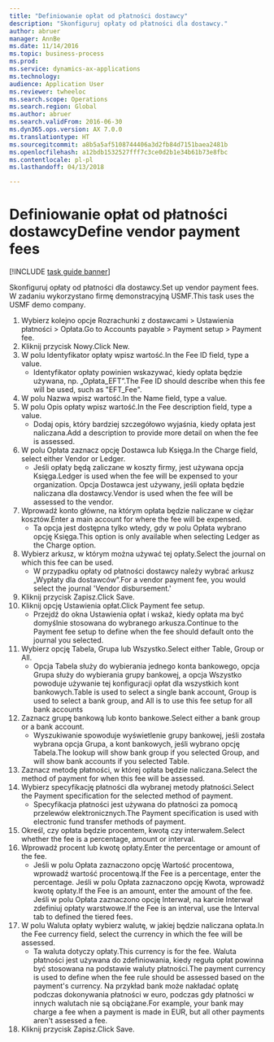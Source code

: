 ```yaml
--- 
title: "Definiowanie opłat od płatności dostawcy"
description: "Skonfiguruj opłaty od płatności dla dostawcy."
author: abruer
manager: AnnBe
ms.date: 11/14/2016
ms.topic: business-process
ms.prod: 
ms.service: dynamics-ax-applications
ms.technology: 
audience: Application User
ms.reviewer: twheeloc
ms.search.scope: Operations
ms.search.region: Global
ms.author: abruer
ms.search.validFrom: 2016-06-30
ms.dyn365.ops.version: AX 7.0.0
ms.translationtype: HT
ms.sourcegitcommit: a8b5a5af5108744406a3d2fb84d7151baea2481b
ms.openlocfilehash: a12bdb1532527fff7c3ce0d2b1e34b61b73e8fbc
ms.contentlocale: pl-pl
ms.lasthandoff: 04/13/2018

---
```

# <a name="define-vendor-payment-fees"></a><span data-ttu-id="34899-103">Definiowanie opłat od płatności dostawcy</span><span class="sxs-lookup"><span data-stu-id="34899-103">Define vendor payment fees</span></span>

[!INCLUDE [task guide banner](../../includes/task-guide-banner.md)]

<span data-ttu-id="34899-104">Skonfiguruj opłaty od płatności dla dostawcy.</span><span class="sxs-lookup"><span data-stu-id="34899-104">Set up vendor payment fees.</span></span> <span data-ttu-id="34899-105">W zadaniu wykorzystano firmę demonstracyjną USMF.</span><span class="sxs-lookup"><span data-stu-id="34899-105">This task uses the USMF demo company.</span></span>

1. <span data-ttu-id="34899-106">Wybierz kolejno opcje Rozrachunki z dostawcami > Ustawienia płatności > Opłata.</span><span class="sxs-lookup"><span data-stu-id="34899-106">Go to Accounts payable > Payment setup > Payment fee.</span></span>
2. <span data-ttu-id="34899-107">Kliknij przycisk Nowy.</span><span class="sxs-lookup"><span data-stu-id="34899-107">Click New.</span></span>
3. <span data-ttu-id="34899-108">W polu Identyfikator opłaty wpisz wartość.</span><span class="sxs-lookup"><span data-stu-id="34899-108">In the Fee ID field, type a value.</span></span>
    * <span data-ttu-id="34899-109">Identyfikator opłaty powinien wskazywać, kiedy opłata będzie używana, np. „Opłata_EFT”.</span><span class="sxs-lookup"><span data-stu-id="34899-109">The Fee ID should describe when this fee will be used, such as "EFT_Fee".</span></span>  
4. <span data-ttu-id="34899-110">W polu Nazwa wpisz wartość.</span><span class="sxs-lookup"><span data-stu-id="34899-110">In the Name field, type a value.</span></span>
5. <span data-ttu-id="34899-111">W polu Opis opłaty wpisz wartość.</span><span class="sxs-lookup"><span data-stu-id="34899-111">In the Fee description field, type a value.</span></span>
    * <span data-ttu-id="34899-112">Dodaj opis, który bardziej szczegółowo wyjaśnia, kiedy opłata jest naliczana.</span><span class="sxs-lookup"><span data-stu-id="34899-112">Add a description to provide more detail on when the fee is assessed.</span></span>  
6. <span data-ttu-id="34899-113">W polu Opłata zaznacz opcję Dostawca lub Księga.</span><span class="sxs-lookup"><span data-stu-id="34899-113">In the Charge field, select either Vendor or Ledger.</span></span>
    * <span data-ttu-id="34899-114">Jeśli opłaty będą zaliczane w koszty firmy, jest używana opcja Księga.</span><span class="sxs-lookup"><span data-stu-id="34899-114">Ledger is used when the fee will be expensed to your organization.</span></span>  <span data-ttu-id="34899-115">Opcja Dostawca jest używany, jeśli opłata będzie naliczana dla dostawcy.</span><span class="sxs-lookup"><span data-stu-id="34899-115">Vendor is used when the fee will be assessed to the vendor.</span></span>  
7. <span data-ttu-id="34899-116">Wprowadź konto główne, na którym opłata będzie naliczane w ciężar kosztów.</span><span class="sxs-lookup"><span data-stu-id="34899-116">Enter a main account for where the fee will be expensed.</span></span>
    * <span data-ttu-id="34899-117">Ta opcja jest dostępna tylko wtedy, gdy w polu Opłata wybrano opcję Księga.</span><span class="sxs-lookup"><span data-stu-id="34899-117">This option is only available when selecting Ledger as the Charge option.</span></span>  
8. <span data-ttu-id="34899-118">Wybierz arkusz, w którym można używać tej opłaty.</span><span class="sxs-lookup"><span data-stu-id="34899-118">Select the journal on which this fee can be used.</span></span> 
    * <span data-ttu-id="34899-119">W przypadku opłaty od płatności dostawcy należy wybrać arkusz „Wypłaty dla dostawców”.</span><span class="sxs-lookup"><span data-stu-id="34899-119">For a vendor payment fee, you would select the journal 'Vendor disbursement.'</span></span>  
9. <span data-ttu-id="34899-120">Kliknij przycisk Zapisz.</span><span class="sxs-lookup"><span data-stu-id="34899-120">Click Save.</span></span>
10. <span data-ttu-id="34899-121">Kliknij opcję Ustawienia opłat.</span><span class="sxs-lookup"><span data-stu-id="34899-121">Click Payment fee setup.</span></span>
    * <span data-ttu-id="34899-122">Przejdź do okna Ustawienia opłat i wskaż, kiedy opłata ma być domyślnie stosowana do wybranego arkusza.</span><span class="sxs-lookup"><span data-stu-id="34899-122">Continue to the Payment fee setup to define when the fee should default onto the journal you selected.</span></span>  
11. <span data-ttu-id="34899-123">Wybierz opcję Tabela, Grupa lub Wszystko.</span><span class="sxs-lookup"><span data-stu-id="34899-123">Select either Table, Group or All.</span></span>
    * <span data-ttu-id="34899-124">Opcja Tabela służy do wybierania jednego konta bankowego, opcja Grupa służy do wybierania grupy bankowej, a opcja Wszystko powoduje używanie tej konfiguracji opłat dla wszystkich kont bankowych.</span><span class="sxs-lookup"><span data-stu-id="34899-124">Table is used to select a single bank account, Group is used to select a bank group, and All is to use this fee setup for all bank accounts</span></span>  
12. <span data-ttu-id="34899-125">Zaznacz grupę bankową lub konto bankowe.</span><span class="sxs-lookup"><span data-stu-id="34899-125">Select either a bank group or a bank account.</span></span>
    * <span data-ttu-id="34899-126">Wyszukiwanie spowoduje wyświetlenie grupy bankowej, jeśli została wybrana opcja Grupa, a kont bankowych, jeśli wybrano opcję Tabela.</span><span class="sxs-lookup"><span data-stu-id="34899-126">The lookup will show bank group if you selected Group, and will show bank accounts if you selected Table.</span></span>  
13. <span data-ttu-id="34899-127">Zaznacz metodę płatności, w której opłata będzie naliczana.</span><span class="sxs-lookup"><span data-stu-id="34899-127">Select the method of payment for when this fee will be assessed.</span></span>
14. <span data-ttu-id="34899-128">Wybierz specyfikację płatności dla wybranej metody płatności.</span><span class="sxs-lookup"><span data-stu-id="34899-128">Select the Payment specification for the selected method of payment.</span></span>
    * <span data-ttu-id="34899-129">Specyfikacja płatności jest używana do płatności za pomocą przelewów elektronicznych.</span><span class="sxs-lookup"><span data-stu-id="34899-129">The Payment specification is used with electronic fund transfer methods of payment.</span></span>  
15. <span data-ttu-id="34899-130">Określ, czy opłata będzie procentem, kwotą czy interwałem.</span><span class="sxs-lookup"><span data-stu-id="34899-130">Select whether the fee is a percentage, amount or interval.</span></span>
16. <span data-ttu-id="34899-131">Wprowadź procent lub kwotę opłaty.</span><span class="sxs-lookup"><span data-stu-id="34899-131">Enter the percentage or amount of the fee.</span></span>
    * <span data-ttu-id="34899-132">Jeśli w polu Opłata zaznaczono opcję Wartość procentowa, wprowadź wartość procentową.</span><span class="sxs-lookup"><span data-stu-id="34899-132">If the Fee is a percentage, enter the percentage.</span></span> <span data-ttu-id="34899-133">Jeśli w polu Opłata zaznaczono opcję Kwota, wprowadź kwotę opłaty.</span><span class="sxs-lookup"><span data-stu-id="34899-133">If the Fee is an amount, enter the amount of the fee.</span></span> <span data-ttu-id="34899-134">Jeśli w polu Opłata zaznaczono opcję Interwał, na karcie Interwał zdefiniuj opłaty warstwowe.</span><span class="sxs-lookup"><span data-stu-id="34899-134">If the Fee is an interval, use the Interval tab to defined the tiered fees.</span></span>  
17. <span data-ttu-id="34899-135">W polu Waluta opłaty wybierz walutę, w jakiej będzie naliczana opłata.</span><span class="sxs-lookup"><span data-stu-id="34899-135">In the Fee currency field, select the currency in which the fee will be assessed.</span></span>
    * <span data-ttu-id="34899-136">Ta waluta dotyczy opłaty.</span><span class="sxs-lookup"><span data-stu-id="34899-136">This currency is for the fee.</span></span> <span data-ttu-id="34899-137">Waluta płatności jest używana do zdefiniowania, kiedy reguła opłat powinna być stosowana na podstawie waluty płatności.</span><span class="sxs-lookup"><span data-stu-id="34899-137">The payment currency is used to define when the fee rule should be assessed based on the payment's currency.</span></span> <span data-ttu-id="34899-138">Na przykład bank może nakładać opłatę podczas dokonywania płatności w euro, podczas gdy płatności w innych walutach nie są obciążane.</span><span class="sxs-lookup"><span data-stu-id="34899-138">For example, your bank may charge a fee when a payment is made in EUR, but all other payments aren't assessed a fee.</span></span>  
18. <span data-ttu-id="34899-139">Kliknij przycisk Zapisz.</span><span class="sxs-lookup"><span data-stu-id="34899-139">Click Save.</span></span>


